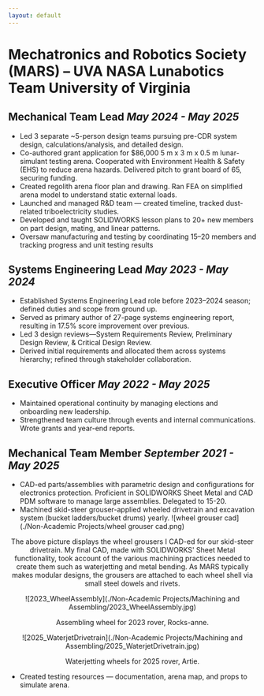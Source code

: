 ```yaml
---
layout: default
---
```

# Mechatronics and Robotics Society (MARS) – UVA NASA Lunabotics Team	University of Virginia
## Mechanical Team Lead	_May 2024 - May 2025_
- Led 3 separate ~5-person design teams pursuing pre-CDR system design, calculations/analysis, and detailed design. 
- Co-authored grant application for $86,000 5 m x 3 m x 0.5 m lunar-simulant testing arena. Cooperated with Environment Health & Safety (EHS) to reduce arena hazards. Delivered pitch to grant board of 65, securing funding.
- Created regolith arena floor plan and drawing. Ran FEA on simplified arena model to understand static external loads.
- Launched and managed R&D team — created timeline, tracked dust-related triboelectricity studies.
- Developed and taught SOLIDWORKS lesson plans to 20+ new members on part design, mating, and linear patterns.
- Oversaw manufacturing and testing by coordinating 15–20 members and tracking progress and unit testing results

## Systems Engineering Lead	_May 2023 - May 2024_
- Established Systems Engineering Lead role before 2023–2024 season; defined duties and scope from ground up.
- Served as primary author of 27-page systems engineering report, resulting in 17.5% score improvement over previous.
- Led 3 design reviews—System Requirements Review, Preliminary Design Review, & Critical Design Review.
- Derived initial requirements and allocated them across systems hierarchy; refined through stakeholder collaboration.

## Executive Officer	_May 2022 - May 2025_
- Maintained operational continuity by managing elections and onboarding new leadership.
- Strengthened team culture through events and internal communications. Wrote grants and year-end reports.


## Mechanical Team Member	_September 2021 - May 2025_
- CAD-ed parts/assemblies with parametric design and configurations for electronics protection. Proficient in SOLIDWORKS Sheet Metal and CAD PDM software to manage large assemblies. Delegated to 15-20.
- Machined skid-steer grouser-applied wheeled drivetrain and excavation system (bucket ladders/bucket drums) yearly.
![wheel grouser cad](./Non-Academic Projects/wheel grouser cad.png)
<html>
<head>
<style>
p {text-align: center;}
</style>
</head>
<body>

<p>The above picture displays the wheel grousers I CAD-ed for our skid-steer drivetrain. My final CAD, made with SOLIDWORKS' Sheet Metal functionality, took account of the various machining practices needed to create them such as waterjetting and metal bending. As MARS typically makes modular designs, the grousers are attached to each wheel shell via small steel dowels and rivets. </p>

</body>
</html>

![2023_WheelAssembly](./Non-Academic Projects/Machining and Assembling/2023_WheelAssembly.jpg)
<html>
<head>
<style>
p {text-align: center;}
</style>
</head>
<body>

<p>Assembling wheel for 2023 rover, Rocks-anne. </p>

</body>
</html>

![2025_WaterjetDrivetrain](./Non-Academic Projects/Machining and Assembling/2025_WaterjetDrivetrain.jpg)
<html>
<head>
<style>
p {text-align: center;}
</style>
</head>
<body>

<p>Waterjetting wheels for 2025 rover, Artie. </p>

</body>
</html>

- Created testing resources — documentation, arena map, and props to simulate arena.
